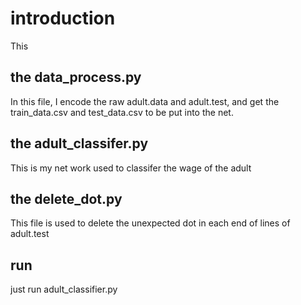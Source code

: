 # introduction
This 
## the data_process.py

In this file, I encode the raw adult.data and adult.test, and get the train_data.csv and test_data.csv to be put into the net.


## the adult_classifer.py

This is my net work used to classifer the wage of the adult


## the delete_dot.py

This file is used to delete the unexpected dot in each end of lines of adult.test
## run 
just run adult_classifier.py 





